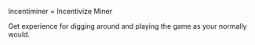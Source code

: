 Incentiminer = Incentivize Miner

Get experience for digging around and playing the game as your normally would.

